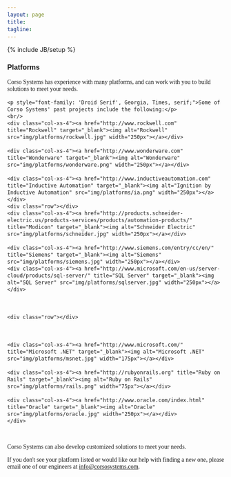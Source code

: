 ```yaml
---
layout: page
title: 
tagline: 
---
```

{% include JB/setup %}

<div class="row">
    <div class="row"><h3 style="font-family: 'Droid Sans', Helvetica, Arial, sans-serif;">Platforms</h3></div>
    <p style="font-family: 'Droid Serif', Georgia, Times, serif;">Corso Systems has experience with many platforms, and can work with you to build solutions to meet your needs.</p>

    <p style="font-family: 'Droid Serif', Georgia, Times, serif;">Some of Corso Systems' past projects include the following:</p>
    <br/>
    <div class="col-xs-4"><a href="http://www.rockwell.com" title="Rockwell" target="_blank"><img alt="Rockwell" src="img/platforms/rockwell.jpg" width="250px"></a></div>

    <div class="col-xs-4"><a href="http://www.wonderware.com" title="Wonderware" target="_blank"><img alt="Wonderware" src="img/platforms/wonderware.png" width="250px"></a></div>

    <div class="col-xs-4"><a href="http://www.inductiveautomation.com" title="Inductive Automation" target="_blank"><img alt="Ignition by Inductive Automation" src="img/platforms/ia.png" width="250px"></a></div>
    <div class="row"></div>
    <div class="col-xs-4"><a href="http://products.schneider-electric.us/products-services/products/automation-products/" title="Modicon" target="_blank"><img alt="Schneider Electric" src="img/platforms/schneider.jpg" width="250px"></a></div>

    <div class="col-xs-4"><a href="http://www.siemens.com/entry/cc/en/" title="Siemens" target="_blank"><img alt="Siemens" src="img/platforms/siemens.jpg" width="250px"></a></div>
    <div class="col-xs-4"><a href="http://www.microsoft.com/en-us/server-cloud/products/sql-server/" title="SQL Server" target="_blank"><img alt="SQL Server" src="img/platforms/sqlserver.jpg" width="250px"></a></div>

    
    
    <div class="row"></div>
    


    <div class="col-xs-4"><a href="http://www.microsoft.com/" title="Microsoft .NET" target="_blank"><img alt="Microsoft .NET" src="img/platforms/msnet.jpg" width="175px"></a></div>

    <div class="col-xs-4"><a href="http://rubyonrails.org" title="Ruby on Rails" target="_blank"><img alt="Ruby on Rails" src="img/platforms/rails.png" width="75px"></a></div>

    <div class="col-xs-4"><a href="http://www.oracle.com/index.html" title="Oracle" target="_blank"><img alt="Oracle" src="img/platforms/oracle.jpg" width="250px"></a></div>
    </div>

<br/>

<div class="row">
<p style="font-family: 'Droid Serif', Georgia, Times, serif;">Corso Systems can also develop customized solutions to meet your needs.</p>
<p style="font-family: 'Droid Serif', Georgia, Times, serif;">If you don't see your platform listed or would like our help with finding a new one, please email one of our engineers at <a href="mailto:info@corsosystems.com?Subject=Information%20Request">info@corsosystems.com</a>.</p>
</div>

